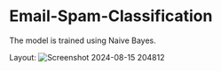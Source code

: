 # Email-Spam-Classification
The model is trained using Naive Bayes.

Layout:
![Screenshot 2024-08-15 204812](https://github.com/user-attachments/assets/651d5e1b-b0fe-4773-ad3b-a87ff40f1084)
